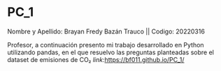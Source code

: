 # PC_1
Nombre y Apellido: Brayan Fredy Bazán Trauco || Codigo: 20220316

Profesor, a continuación presento mi trabajo desarrollado en Python utilizando pandas, en el que resuelvo las preguntas planteadas sobre el dataset de emisiones de CO₂
*link*:https://bf011.github.io/PC_1/
